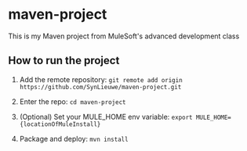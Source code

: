 # maven-project

This is my Maven project from MuleSoft's advanced development class

## How to run the project

1. Add the remote repository: `git remote add origin https://github.com/SynLieuwe/maven-project.git`

1. Enter the repo: `cd maven-project`

1. (Optional) Set your MULE_HOME env variable: `export MULE_HOME={locationOfMuleInstall}`

1. Package and deploy: `mvn install`
